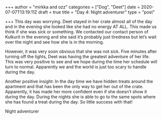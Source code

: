+++
author = "mirkka and ozz"
categories = ["Dog", "Deet"]
date = 2020-07-07T13:19:11Z
draft = true
title = "Day 4: Night adventurer"
type = "post"

+++
This day was worrying. Deet stayed in her crate almost all of the day and in the evening she looked like she had no energy AT ALL. This made us think if she was sick or something. We contacted our contact person of Kulkurit in the evening and she said it’s probably just tiredness but let’s wait over the night and see how she is in the morning.

However, it was very soon obvious that she was not sick. Five minutes after turning off the lights, Deet was having the greatest adventure of her life. This was very positive to see and we hope during the time her schedule will turn to normal. Apparently we and the world is just too scary to handle during the day.

Another positive insight: In the day time we have hidden treats around the apartment and that has been the only way to get her out of the crate. Apparently, it has made her more confident even if she doesn’t show it during the day. During the nights she is able to go to the same spots where she has found a treat during the day. So little success with that!

Night adventurer